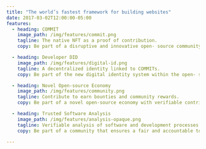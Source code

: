```yaml
---
title: "The world’s fastest framework for building websites"
date: 2017-03-02T12:00:00-05:00
features:
  - heading: COMMIT
    image_path: /img/features/commit.png
    tagline: The native NFT as a proof of contribution.
    copy: Be part of a disruptive and innovative open- source community

  - heading: Developer DID
    image_path: /img/features/digital-id.png
    tagline: A decentralized identity linked to COMMITs.
    copy: Be part of the new digital identity system within the open- source ecosystem.

  - heading: Novel Open-source Economy
    image_path: /img/features/community.png
    tagline: Contribute to earn bounties and community rewards.
    copy: Be part of a novel open-source economy with verifiable contribution tokens.

  - heading: Trusted Software Analysis
    image_path: /img/features/analysis-opaque.png
    tagline: Verifiable analysis of software and development processes.
    copy: Be part of a community that ensures a fair and accountable tokenization process.

---
```


<!-- Hugo is one of the most popular open-source static site generators. With its amazing speed and flexibility, Hugo makes building websites fun again. -->
